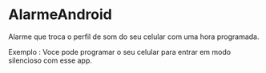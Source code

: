 # AlarmeAndroid

Alarme que troca o perfil de som do seu celular com uma hora programada.

Exemplo : Voce pode programar o seu celular para entrar em modo silencioso com esse app.
